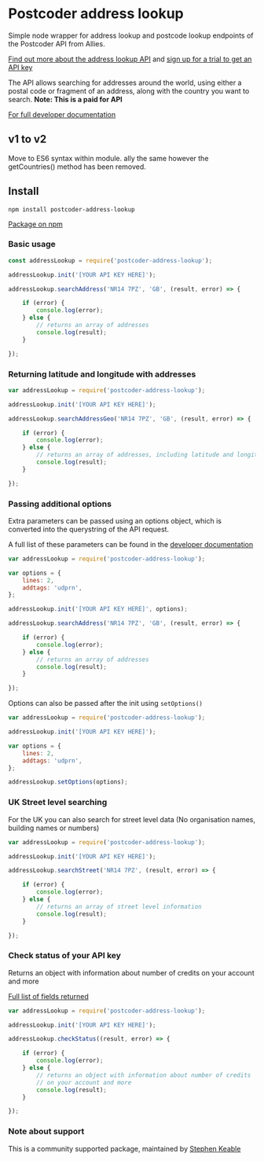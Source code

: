 # Postcoder address lookup

Simple node wrapper for address lookup and postcode lookup endpoints of the
Postcoder API from Allies.

[Find out more about the address lookup API](https://postcoder.com/address-lookup)
and [sign up for a trial to get an API key](https://postcoder.com/sign-up)

The API allows searching for addresses around the world, using either a
postal code or fragment of an address, along with the country you want to search.
**Note: This is a paid for API**

[For full developer documentation](https://postcoder.com/docs/address-lookup)

## v1 to v2

Move to ES6 syntax within module.
ally the same however the getCountries() method has been removed.

## Install

`npm install postcoder-address-lookup`

[Package on npm](https://www.npmjs.com/package/postcoder-address-lookup)

### Basic usage

```javascript
const addressLookup = require('postcoder-address-lookup');

addressLookup.init('[YOUR API KEY HERE]');

addressLookup.searchAddress('NR14 7PZ', 'GB', (result, error) => {

    if (error) {
        console.log(error);
    } else {
        // returns an array of addresses
        console.log(result);
    }

});
```

### Returning latitude and longitude with addresses

```javascript
var addressLookup = require('postcoder-address-lookup');

addressLookup.init('[YOUR API KEY HERE]');

addressLookup.searchAddressGeo('NR14 7PZ', 'GB', (result, error) => {

    if (error) {
        console.log(error);
    } else {
        // returns an array of addresses, including latitude and longitude
        console.log(result);
    }

});
```

### Passing additional options

Extra parameters can be passed using an options object, which is
converted into the querystring of the API request.

A full list of these parameters can be found in the
[developer documentation](https://postcoder.com/docs/address-lookup#additional-data)

```javascript
var addressLookup = require('postcoder-address-lookup');

var options = {
    lines: 2,
    addtags: 'udprn',
};

addressLookup.init('[YOUR API KEY HERE]', options);

addressLookup.searchAddress('NR14 7PZ', 'GB', (result, error) => {

    if (error) {
        console.log(error);
    } else {
        // returns an array of addresses
        console.log(result);
    }

});
```

Options can also be passed after the init using `setOptions()`

```javascript
var addressLookup = require('postcoder-address-lookup');

addressLookup.init('[YOUR API KEY HERE]');

var options = {
    lines: 2,
    addtags: 'udprn',
};

addressLookup.setOptions(options);

```

### UK Street level searching

For the UK you can also search for street level data (No organisation names,
  building names or numbers)

```javascript
var addressLookup = require('postcoder-address-lookup');

addressLookup.init('[YOUR API KEY HERE]');

addressLookup.searchStreet('NR14 7PZ', (result, error) => {

    if (error) {
        console.log(error);
    } else {
        // returns an array of street level information
        console.log(result);
    }

});
```

### Check status of your API key

Returns an object with information about number of credits on your account and more

[Full list of fields returned](https://postcoder.com/docs/status)

```javascript
var addressLookup = require('postcoder-address-lookup');

addressLookup.init('[YOUR API KEY HERE]');

addressLookup.checkStatus((result, error) => {

    if (error) {
        console.log(error);
    } else {
        // returns an object with information about number of credits
        // on your account and more
        console.log(result);
    }

});
```

### Note about support

This is a community supported package, maintained by [Stephen Keable](https://github.com/stephenkeable)

